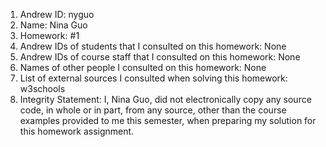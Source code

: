 1) Andrew ID: nyguo
2) Name: Nina Guo
3) Homework: #1 
4) Andrew IDs of students that I consulted on this homework: None
5) Andrew IDs of course staff that I consulted on this homework:  None
6) Names of other people I consulted on this homework: None
7) List of external sources I consulted when solving this homework: w3schools
8) Integrity Statement: I, Nina Guo, did not electronically copy any 
source code, in whole or in part, from any source, other than the course 
examples provided to me this semester, when preparing my solution for this 
homework assignment. 

